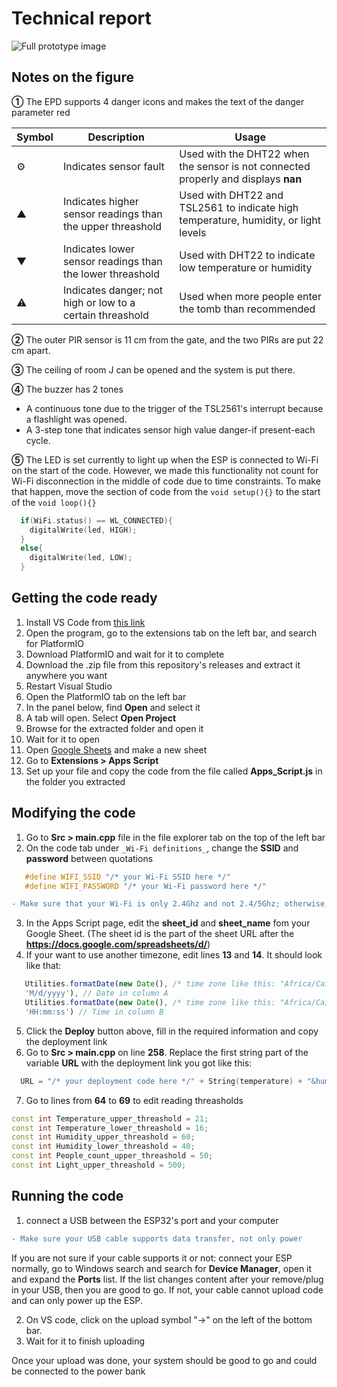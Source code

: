 # Technical report

![Full prototype image](https://github.com/user-attachments/assets/558f5677-3928-454f-80e0-fbe090bcd433)

## Notes on the figure
**①** The EPD supports 4 danger icons and makes the text of the danger parameter red

| Symbol | Description | Usage |
| --- | --- | --- |
| ⚙ | Indicates sensor fault | Used with the DHT22 when the sensor is not connected properly and displays **nan** |
| ▲ | Indicates higher sensor readings than the upper threashold | Used with DHT22 and TSL2561 to indicate high temperature, humidity, or light levels |
| ▼ | Indicates lower sensor readings than the lower threashold | Used with DHT22 to indicate low temperature or humidity |
| ⚠ | Indicates danger; not high or low to a certain threashold | Used when more people enter the tomb than recommended |

**②** The outer PIR sensor is 11 cm from the gate, and the two PIRs are put 22 cm apart.

**③** The ceiling of room J can be opened and the system is put there.

**④** The buzzer has 2 tones
   - A continuous tone due to the trigger of the TSL2561's interrupt because a flashlight was opened.
   - A 3-step tone that indicates sensor high value danger-if present-each cycle.

**⑤** The LED is set currently to light up when the ESP is connected to Wi-Fi on the start of the code. However, we made this functionality not count for Wi-Fi disconnection in the middle of code due to time constraints. To make that happen, move the section of code from the ```void setup(){}``` to the start of the ```void loop(){}```
```c++
  if(WiFi.status() == WL_CONNECTED){
    digitalWrite(led, HIGH);
  }
  else{
    digitalWrite(led, LOW);
  }
```
## Getting the code ready
1. Install VS Code from [this link](https://code.visualstudio.com/download)
2. Open the program, go to the extensions tab on the left bar, and search for PlatformIO
3. Download PlatformIO and wait for it to complete
4. Download the .zip file from this repository's releases and extract it anywhere you want
5. Restart Visual Studio
6. Open the PlatformIO tab on the left bar
7. In the panel below, find **Open** and select it
8. A tab will open. Select **Open Project**
9. Browse for the extracted folder and open it
10. Wait for it to open
11. Open [Google Sheets](sheets.google.com) and make a new sheet
12. Go to **Extensions > Apps Script**
13. Set up your file and copy the code from the file called **Apps_Script.js** in the folder you extracted

## Modifying the code
1. Go to **Src > main.cpp** file in the file explorer tab on the top of the left bar
2. On the code tab under ```_Wi-Fi definitions_```, change the **SSID** and **password** between quotations
```c++
   #define WIFI_SSID "/* your Wi-Fi SSID here */"
   #define WIFI_PASSWORD "/* your Wi-Fi password here */"
```
```diff
- Make sure that your Wi-Fi is only 2.4Ghz and not 2.4/5Ghz; otherwise, it won't work!
```
3. In the Apps Script page, edit the **sheet_id** and **sheet_name** fom your Google Sheet. (The sheet id is the part of the sheet URL after the **https://docs.google.com/spreadsheets/d/**)
4. If your want to use another timezone, edit lines **13** and **14**. It should look like that:
```js
   Utilities.formatDate(new Date(), /* time zone like this: "Africa/Cairo" */,
   'M/d/yyyy'), // Date in column A 
   Utilities.formatDate(new Date(), /* time zone like this: "Africa/Cairo" */,
   'HH:mm:ss') // Time in column B 
```
5. Click the **Deploy** button above, fill in the required information and copy the deployment link
6. Go to **Src > main.cpp** on line **258**. Replace the first string part of the variable **URL** with the deployment link you got like this:
```c++
  URL = "/* your deployment code here */" + String(temperature) + "&humd=" + String(humidity) + "&npeople=" + String(People_count) + "&Light=" + String(Light);
```
7. Go to lines from **64** to **69** to edit reading threasholds
```c++
const int Temperature_upper_threashold = 21;
const int Temperature_lower_threashold = 16;
const int Humidity_upper_threashold = 60;
const int Humidity_lower_threashold = 40;
const int People_count_upper_threashold = 50;
const int Light_upper_threashold = 500;
```
## Running the code
1. connect a USB between the ESP32's port and your computer
```diff
- Make sure your USB cable supports data transfer, not only power
```
If you are not sure if your cable supports it or not: connect your ESP normally, go to Windows search and search for **Device Manager**, open it and expand the **Ports** list. If the list changes content after your remove/plug in your USB, then you are good to go. If not, your cable cannot upload code and can only power up the ESP. 

2. On VS code, click on the upload symbol "→" on the left of the bottom bar.
3. Wait for it to finish uploading

Once your upload was done, your system should be good to go and could be connected to the power bank 
